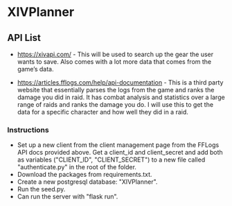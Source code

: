 # XIVPlanner

## API List
- https://xivapi.com/ - This will be used to search up the gear the user wants to save. Also comes with a lot more data that comes from the game’s data.

- https://articles.fflogs.com/help/api-documentation - This is a third party website that essentially parses the logs from the game and ranks the damage you did in raid. It has combat analysis and statistics over a large range of raids and ranks the damage you do. I will use this to get the data for a specific character and how well they did in a raid.

### Instructions
- Set up a new client from the client management page from the FFLogs API docs provided above. Get a client_id and client_secret and add both as variables ("CLIENT_ID",  "CLIENT_SECRET") to a new file called "authenticate.py" in the root of the folder.
- Download the packages from requirements.txt.
- Create a new postgresql database: "XIVPlanner".
- Run the seed.py. 
- Can run the server with "flask run".

